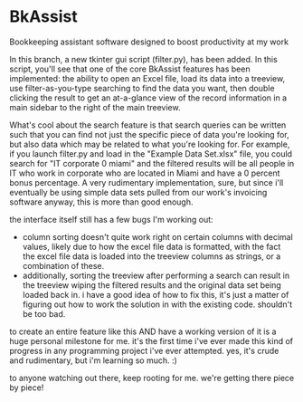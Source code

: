 # BkAssist
Bookkeeping assistant software designed to boost productivity at my work

In this branch, a new tkinter gui script (filter.py), has been added.  In this script, you'll see that one of the core BkAssist features has been implemented: the ability to open an Excel file, load its data into a treeview, use filter-as-you-type searching to find the data you want, then double clicking the result to get an at-a-glance view of the record information in a main sidebar to the right of the main treeview.

What's cool about the search feature is that search queries can be written such that you can find not just the specific piece of data you're looking for, but also data which may be related to what you're looking for.  For example, if you launch filter.py and load in the "Example Data Set.xlsx" file, you could search for "IT corporate 0 miami" and the filtered results will be all people in IT who work in corporate who are located in Miami and have a 0 percent bonus percentage.  A very rudimentary implementation, sure, but since i'll eventually be using simple data sets pulled from our work's invoicing software anyway, this is more than good enough.

the interface itself still has a few bugs I'm working out:
- column sorting doesn't quite work right on certain columns with decimal values, likely due to how the excel file data is formatted, with the fact the excel file data is loaded into the treeview columns as strings, or a combination of these.
- additionally, sorting the treeview after performing a search can result in the treeview wiping the filtered results and the original data set being loaded back in.  i have a good idea of how to fix this, it's just a matter of figuring out how to work the solution in with the existing code.  shouldn't be too bad. 
  
to create an entire feature like this AND have a working version of it is a huge personal milestone for me.  it's the first time i've ever made this kind of progress in any programming project i've ever attempted.  yes, it's crude and rudimentary, but i'm learning so much.  :)

to anyone watching out there, keep rooting for me.  we're getting there piece by piece!
  



